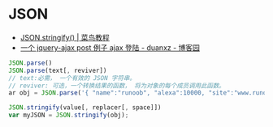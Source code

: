 # JSON

- [JSON.stringify() | 菜鸟教程](http://www.runoob.com/json/json-stringify.html)
- [一个 jquery-ajax post 例子 ajax 登陆 - duanxz - 博客园](https://www.cnblogs.com/duanxz/p/3165246.html)

```js
JSON.parse()
JSON.parse(text[, reviver])
// text:必需， 一个有效的 JSON 字符串。
// reviver: 可选，一个转换结果的函数， 将为对象的每个成员调用此函数。
ar obj = JSON.parse('{ "name":"runoob", "alexa":10000, "site":"www.runoob.com" }');

JSON.stringify(value[, replacer[, space]])
var myJSON = JSON.stringify(obj);
```
